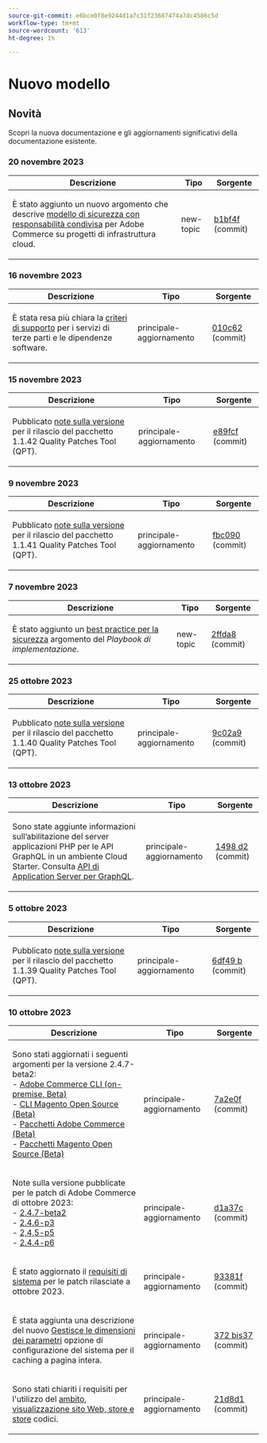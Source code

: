 ```yaml
---
source-git-commit: e6bce0f8e9244d1a7c31f23687474a7dc4586c5d
workflow-type: tm+mt
source-wordcount: '613'
ht-degree: 1%

---
```

# Nuovo modello

## Novità

Scopri la nuova documentazione e gli aggiornamenti significativi della documentazione esistente.

### 20 novembre 2023

<table style="table-layout:auto;">
  <thead>
    <tr>
      <th>Descrizione</th>
      <th>Tipo</th>
      <th>Sorgente</th>
    </tr>
  </thead>
  <tbody>
    <tr>
      <td><p>È stato aggiunto un nuovo argomento che descrive <a href="https://experienceleague.adobe.com/docs/commerce-operations/security-and-compliance/shared-responsibility.html">modello di sicurezza con responsabilità condivisa</a> per Adobe Commerce su progetti di infrastruttura cloud.</p>
</td>
      <td>new-topic</td>
      <td><a href="https://github.com/AdobeDocs/commerce-operations.en/commit/b1bf4ffa950bf426c9e769904f5587cad93add15">b1bf4f</a> (commit)</td>
    </tr>
  </tbody>
</table>

### 16 novembre 2023

<table style="table-layout:auto;">
  <thead>
    <tr>
      <th>Descrizione</th>
      <th>Tipo</th>
      <th>Sorgente</th>
    </tr>
  </thead>
  <tbody>
    <tr>
      <td><p>È stata resa più chiara la <a href="https://experienceleague.adobe.com/docs/commerce-operations/release/planning/lifecycle-policy.html">criteri di supporto</a> per i servizi di terze parti e le dipendenze software.</p>
</td>
      <td>principale-aggiornamento</td>
      <td><a href="https://github.com/AdobeDocs/commerce-operations.en/commit/010c625d2a00fda022b9e56098e74bb7b690479f">010c62</a> (commit)</td>
    </tr>
  </tbody>
</table>

### 15 novembre 2023

<table style="table-layout:auto;">
  <thead>
    <tr>
      <th>Descrizione</th>
      <th>Tipo</th>
      <th>Sorgente</th>
    </tr>
  </thead>
  <tbody>
    <tr>
      <td><p>Pubblicato <a href="https://experienceleague.adobe.com/docs/commerce-operations/tools/quality-patches-tool/release-notes.html">note sulla versione</a> per il rilascio del pacchetto 1.1.42 Quality Patches Tool (QPT).</p>
</td>
      <td>principale-aggiornamento</td>
      <td><a href="https://github.com/AdobeDocs/commerce-operations.en/commit/e89fcf5fb2aa750c34bcc9152be9ae53e673bb5c">e89fcf</a> (commit)</td>
    </tr>
  </tbody>
</table>

### 9 novembre 2023

<table style="table-layout:auto;">
  <thead>
    <tr>
      <th>Descrizione</th>
      <th>Tipo</th>
      <th>Sorgente</th>
    </tr>
  </thead>
  <tbody>
    <tr>
      <td><p>Pubblicato <a href="https://experienceleague.adobe.com/docs/commerce-operations/tools/quality-patches-tool/release-notes.html">note sulla versione</a> per il rilascio del pacchetto 1.1.41 Quality Patches Tool (QPT).</p>
</td>
      <td>principale-aggiornamento</td>
      <td><a href="https://github.com/AdobeDocs/commerce-operations.en/commit/fbc090e5fbd70ee4d594b8a813691abdddce9e20">fbc090</a> (commit)</td>
    </tr>
  </tbody>
</table>

### 7 novembre 2023

<table style="table-layout:auto;">
  <thead>
    <tr>
      <th>Descrizione</th>
      <th>Tipo</th>
      <th>Sorgente</th>
    </tr>
  </thead>
  <tbody>
    <tr>
      <td><p>È stato aggiunto un <a href="https://experienceleague.adobe.com/docs/commerce-operations/implementation-playbook/best-practices/launch/security-best-practices.html">best practice per la sicurezza</a> argomento del <em>Playbook di implementazione</em>.</p>
</td>
      <td>new-topic</td>
      <td><a href="https://github.com/AdobeDocs/commerce-operations.en/commit/2ffda8afd118184f314e8e329a678605ac241007">2ffda8</a> (commit)</td>
    </tr>
  </tbody>
</table><!-- date_group -->

### 25 ottobre 2023

<table style="table-layout:auto;">
  <thead>
    <tr>
      <th>Descrizione</th>
      <th>Tipo</th>
      <th>Sorgente</th>
    </tr>
  </thead>
  <tbody>
    <tr>
      <td><p>Pubblicato <a href="https://experienceleague.adobe.com/docs/commerce-operations/tools/quality-patches-tool/release-notes.html">note sulla versione</a> per il rilascio del pacchetto 1.1.40 Quality Patches Tool (QPT).</p>
</td>
      <td>principale-aggiornamento</td>
      <td><a href="https://github.com/AdobeDocs/commerce-operations.en/commit/9c02a9ca6341df46266b50dffaa6e5b961a6af98">9c02a9</a> (commit)</td>
    </tr>
  </tbody>
</table>

### 13 ottobre 2023

<table style="table-layout:auto;">
  <thead>
    <tr>
      <th>Descrizione</th>
      <th>Tipo</th>
      <th>Sorgente</th>
    </tr>
  </thead>
  <tbody>
    <tr>
      <td><p>Sono state aggiunte informazioni sull’abilitazione del server applicazioni PHP per le API GraphQL in un ambiente Cloud Starter. Consulta <a href="https://experienceleague.adobe.com/docs/commerce-operations/performance-best-practices/performance-best-practices/application-server.html">API di Application Server per GraphQL</a>.</p>
</td>
      <td>principale-aggiornamento</td>
      <td><a href="https://github.com/AdobeDocs/commerce-operations.en/commit/1498d2e8cfaa0243f571a8fd9a0bb717bc3a86c4">1498 d2</a> (commit)</td>
    </tr>
  </tbody>
</table>

### 5 ottobre 2023

<table style="table-layout:auto;">
  <thead>
    <tr>
      <th>Descrizione</th>
      <th>Tipo</th>
      <th>Sorgente</th>
    </tr>
  </thead>
  <tbody>
    <tr>
      <td><p>Pubblicato <a href="https://experienceleague.adobe.com/docs/commerce-operations/tools/quality-patches-tool/release-notes.html">note sulla versione</a> per il rilascio del pacchetto 1.1.39 Quality Patches Tool (QPT).</p>
</td>
      <td>principale-aggiornamento</td>
      <td><a href="https://github.com/AdobeDocs/commerce-operations.en/commit/6df49bc9d097bf883936b66176022251f9bf3b38">6df49 b</a> (commit)</td>
    </tr>
  </tbody>
</table>

### 10 ottobre 2023

<table style="table-layout:auto;">
  <thead>
    <tr>
      <th>Descrizione</th>
      <th>Tipo</th>
      <th>Sorgente</th>
    </tr>
  </thead>
  <tbody>
    <tr>
      <td><p>Sono stati aggiornati i seguenti argomenti per la versione 2.4.7-beta2:<br />- <a href="https://experienceleague.adobe.com/docs/commerce-operations/reference/commerce-on-premises-beta.html">Adobe Commerce CLI (on-premise, Beta)</a><br />- <a href="https://experienceleague.adobe.com/docs/commerce-operations/reference/magento-open-source-beta.html">CLI Magento Open Source (Beta)</a><br />- <a href="https://experienceleague.adobe.com/docs/commerce-operations/release/packages/adobe-commerce-beta.html">Pacchetti Adobe Commerce (Beta)</a><br />- <a href="https://experienceleague.adobe.com/docs/commerce-operations/release/packages/magento-open-source-beta.html">Pacchetti Magento Open Source (Beta)</a></p>
</td>
      <td>principale-aggiornamento</td>
      <td><a href="https://github.com/AdobeDocs/commerce-operations.en/commit/7a2e0f9fd2e74776107ac85de9b785aaf056413c">7a2e0f</a> (commit)</td>
    </tr>
    <tr>
      <td><p>Note sulla versione pubblicate per le patch di Adobe Commerce di ottobre 2023:<br />- <a href="https://experienceleague.adobe.com/docs/commerce-operations/release/notes/adobe-commerce/2-4-7.html">2.4.7-beta2</a><br />- <a href="https://experienceleague.adobe.com/docs/commerce-operations/release/notes/security-patches/2-4-6-p3.html">2.4.6-p3</a><br />- <a href="https://experienceleague.adobe.com/docs/commerce-operations/release/notes/security-patches/2-4-5-p5.html">2,4,5-p5</a><br />- <a href="https://experienceleague.adobe.com/docs/commerce-operations/release/notes/security-patches/2-4-4-p6.html">2.4.4-p6</a></p>
</td>
      <td>principale-aggiornamento</td>
      <td><a href="https://github.com/AdobeDocs/commerce-operations.en/commit/d1a37c01f56c12f4d4553bcd3ad883a321de9ac8">d1a37c</a> (commit)</td>
    </tr>
    <tr>
      <td><p>È stato aggiornato il <a href="https://experienceleague.adobe.com/docs/commerce-operations/installation-guide/system-requirements.html">requisiti di sistema</a> per le patch rilasciate a ottobre 2023.</p>
</td>
      <td>principale-aggiornamento</td>
      <td><a href="https://github.com/AdobeDocs/commerce-operations.en/commit/93381f57ab687521e1503144cf5c5442da856310">93381f</a> (commit)</td>
    </tr>
    <tr>
      <td><p>È stata aggiunta una descrizione del nuovo <a href="https://experienceleague.adobe.com/docs/commerce-operations/configuration-guide/cache/configure-varnish-commerce.html">Gestisce le dimensioni dei parametri</a> opzione di configurazione del sistema per il caching a pagina intera.</p>
</td>
      <td>principale-aggiornamento</td>
      <td><a href="https://github.com/AdobeDocs/commerce-operations.en/commit/372a37d8c75aec195951114fa9bc2786fc450bf8">372 bis37</a> (commit)</td>
    </tr>
    <tr>
      <td><p>Sono stati chiariti i requisiti per l'utilizzo del <a href="https://experienceleague.adobe.com/docs/commerce-operations/configuration-guide/cli/configuration-management/set-configuration-values.html">ambito</a>, <a href="https://experienceleague.adobe.com/docs/commerce-operations/configuration-guide/multi-sites/ms-admin.html">visualizzazione sito Web, store e store</a> codici.</p>
</td>
      <td>principale-aggiornamento</td>
      <td><a href="https://github.com/AdobeDocs/commerce-operations.en/commit/21d8d1f26e44d48c84095c539e68b34066854fda">21d8d1</a> (commit)</td>
    </tr>
  </tbody>
</table><!-- date_group --><!-- month_group --><!-- year_group -->
